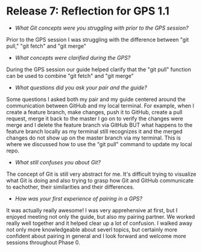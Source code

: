 # Release 7: Reflection for GPS 1.1
* *What Git concepts were you struggling with prior to the GPS session?*

Prior to the GPS session I was struggling with the difference between "git pull," "git fetch" and "git merge"

* *What concepts were clarified during the GPS?*

During the GPS session our guide helped clarify that the "git pull" function can be used to combine "git fetch" and "git merge"

* *What questions did you ask your pair and the guide?*

Some questions I asked both my pair and my guide centered around the communication between GitHub and my local terminal. For example, when I create a feature branch, make changes, push it to GitHub, create a pull request, merge it back to the master I go on to verify the changes were merge and I delete the feature branch via GitHub BUT what happens to the feature branch locally as my terminal still recognizes it and the merged changes do not show up on the master branch via my terminal. This is where we discussed how to use the "git pull" command to update my local repo.

* *What still confuses you about Git?*

The concept of Git is still very abstract for me. It's difficult trying to visualize what Git is doing and also trying to grasp how Git and GitHub communicate to eachother, their similarities and their differences.

* *How was your first experience of pairing in a GPS?*

It was actually really awesome! I was very apprehensive at first, but I enjoyed meeting not only the guide, but also my pairing partner. We worked really well together and it helped clear up a lot of confusion. I walked away not only more knowledgeable about severl topics, but certainly more confident about pairing in general and I look forward and welcome more sessions throughout Phase 0.